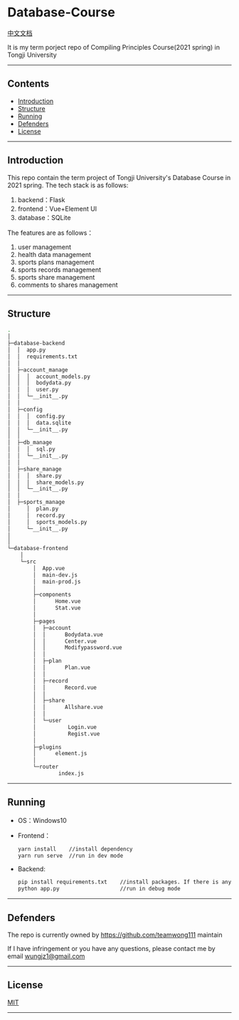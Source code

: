 # Database-Course

[中文文档](https://github.com/teamwong111/Database-Course/blob/main/README-cn.md)

It is my term porject repo of Compiling Principles Course(2021 spring) in Tongji University

---

## Contents
- [Introduction](#Introduction)
- [Structure](#Structure)
- [Running](#Running)
- [Defenders](#Defenders)
- [License](#License)

---

## Introduction
This repo contain the term project of Tongji University's Database Course in 2021 spring. The tech stack is as follows:

1. backend：Flask
2. frontend：Vue+Element UI
3. database：SQLite

The features are as follows：

1. user management
2. health data management
3. sports plans management
4. sports records management
5. sports share management
6. comments to shares management

---

## Structure
```bash
.
│
├─database-backend
│  │  app.py
│  │  requirements.txt
│  │
│  ├─account_manage
│  │  │  account_models.py
│  │  │  bodydata.py
│  │  │  user.py
│  │  └─__init__.py
│  │
│  ├─config
│  │  │  config.py
│  │  │  data.sqlite
│  │  └─__init__.py
│  │
│  ├─db_manage
│  │  │  sql.py
│  │  └─__init__.py
│  │
│  ├─share_manage
│  │  │  share.py
│  │  │  share_models.py
│  │  └─__init__.py
│  │
│  ├─sports_manage
│     │  plan.py
│     │  record.py
│     │  sports_models.py
│     └─__init__.py
│  
│
└─database-frontend
    │
    └─src
        │  App.vue
        │  main-dev.js
        │  main-prod.js
        │
        ├─components
        │      Home.vue
        │      Stat.vue
        │
        ├─pages
        │  ├─account
        │  │      Bodydata.vue
        │  │      Center.vue
        │  │      Modifypassword.vue
        │  │
        │  ├─plan
        │  │      Plan.vue
        │  │
        │  ├─record
        │  │      Record.vue
        │  │
        │  ├─share
        │  │      Allshare.vue
        │  │
        │  └─user
        │          Login.vue
        │          Regist.vue
        │
        ├─plugins
        │      element.js
        │
        └─router
                index.js
```

---

## Running
- OS：Windows10

- Frontend：
    ```bash
    yarn install	//install dependency
    yarn run serve	//run in dev mode
    ```
- Backend:
    ```bash
    pip install requirements.txt	//install packages. If there is any missing, please follow the prompts
    python app.py					//run in debug mode

---

## Defenders
The repo is currently owned by https://github.com/teamwong111 maintain

If I have infringement or you have any questions, please contact me by email wungjz1@gmail.com

---

## License
[MIT](https://github.com/teamwong111/Database-Course/blob/main/LICENSE)

---